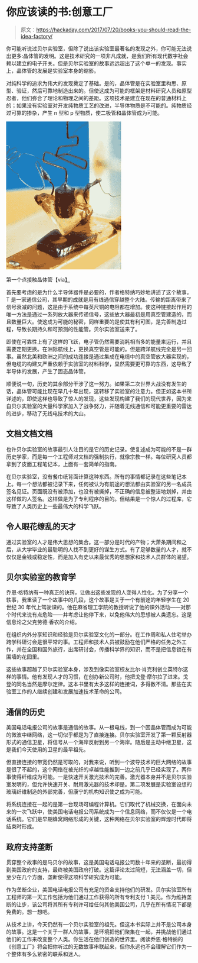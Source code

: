 # 你应该读的书:创意工厂

> 原文：<https://hackaday.com/2017/07/20/books-you-should-read-the-idea-factory/>

你可能听说过贝尔实验室，但除了说出该实验室最著名的发现之外，你可能无法说出更多:晶体管的发明。这是技术研究的一项非凡成就，是我们所有现代数字社会赖以建立的电子开关。但是贝尔实验室的故事远远超出了这个单一的发现。事实上，晶体管的发展是实验室本身的缩影。

对纯科学的追求为伟大的发现奠定了基础。是的，晶体管是在实验室里构思、原型、验证，然后可靠地制造出来的。但使这成为可能的框架是材料研究人员和原型忍者，他们弥合了理论和物理之间的差距。这项技术是建立在现在的普通材料上的；如果没有实验室对开发纯物质工艺的改进，半导体物质是不可能的。纯物质经过可靠的掺杂，产生 n 型和 p 型物质，使二极管和晶体管成为可能。

![](img/c88767f108f7df8e5b6d531ce34c245d.png)

第一个点接触晶体管【via[】](http://www.computerhistory.org/revolution/digital-logic/12/273)

首先要考虑的是为什么半导体器件是必要的，作者格特纳巧妙地讲述了这个故事。T 是一家通信公司，其早期的成就是用有线通信穿越整个大陆。传输的距离带来了信号衰减的问题，这是由于系统中每英尺铜的电阻都在增加。使这种链接起作用的唯一方法是通过一系列放大器来传递信号，这些放大器最初是用真空管建造的，而且数量巨大。使这成为可能的秘密，同样重要的是使其有利可图，是完善制造过程，导致长期持久和可预测的性能管。贝尔实验室送来了。

即使在可靠性上有了这样的飞跃，电子管仍然需要消耗相当多的能量来运行，并且需要定期更换。在洲际航线上，更换真空管是可能的。但是跨洋航线完全是另一回事。虽然北美和欧洲之间的成功连接是通过集成在电缆中的真空管放大器实现的，但电缆的构建又严重依赖于实验室的材料科学，显然需要更可靠的东西，这导致了半导体的发展，产生了固态晶体管。

顺便说一句，历史的其余部分干涉了这一努力。如果第二次世界大战没有发生的话，晶体管可能比现在早几十年出现，这转移了实验室的注意力。但正如这本书所详述的，即使这样也导致了惊人的发现，这些发现构建了我们的现代世界，因为来自贝尔实验室的大量科学家加入了战争努力，并随着无线通信和可能更重要的雷达的进步，移动了无线电技术的大山。

## 文档文档文档

也许贝尔实验室的故事最引人注目的是它的历史记录。使复述成为可能的不是一群历史学家，而是每一个工程师对文档的强制执行，就像宗教一样。每位研究人员都拿到了皮面工程笔记本，上面有一套简单的指南。

在贝尔实验室，没有餐巾纸背面计算这种东西。所有的事情都记录在这些笔记本上。每一个想法都被记录下来，任何被认为有前途的想法都由实验室的另一名成员签名见证。页面既没有被添加，也没有被撕掉，不正确的信息被整洁地划掉，并由这样做的人签名。这样做是为了专利程序的目的。但结果是一个惊人的过程库，它导致了人类历史上一些最伟大的科学飞跃。

## 令人眼花缭乱的天才

通过实验室的人才是伟大思想的集合。这一部分是时代的产物；大萧条期间和之后，从大学毕业的最聪明的人找不到更好的谋生方式。有了足够数量的人才，就不仅仅是金钱或稳定性，而是加入有史以来最优秀的思想家和技术人员群体的渴望。

## 贝尔实验室的教育学

乔恩·格特纳有一种真正的诀窍，让做出这些发现的人变得人性化。为了分享一个轶事，我重读了一个故事中的几段，这个故事是关于一个有前途的年轻学生在 20 世纪 30 年代上驾驶课的。他在麻省理工学院的教授听说了他的课外活动——对那个时代来说有点危险——并考虑让他停下来，以免他伟大的思想被人类遗忘。这是信息论之父克劳德·香农的介绍。

在组织内外分享知识和经验是贝尔实验室文化的一部分。在工作周和私人住宅举办跨学科研讨会是很平常的事。工程师和技术人员被鼓励在他们严格的任务之外工作，并在全国和国外旅行，出席研讨会，传播科学界的知识，而不是把信息锁在有围墙的花园里。

这些故事超越了贝尔实验室本身，涉及到像实验室校友比尔·肖克利创立英特尔这样的事情。他有发现人才的习惯，在创办新公司时，他把戈登·摩尔拉了进来。戈登的同名当然是摩尔定律。这本书里有太多这样的连接词，多得数不清。那些在实验室工作的人继续创建和发展加速技术革命的公司。

## 通信的历史

美国电话电报公司的故事是通信的故事。从一根电线，到一个因晶体管而成为可能的微波中继网络，这一切似乎都是为了直接连接。贝尔实验室开发了第一颗反射器形式的通信卫星，将信号从一个海岸反射到另一个海岸。随后是主动中继卫星，这是我们今天使用的卫星的最早祖先。

但直接连接的带宽仍然是可取的，对我来说，听到一个波导技术的巨大网络的故事是很了不起的，这个网络在被光纤的卓越性能推到一边之前几乎已经实现了。两件事使得纤维成为可能。一是快速开关激光技术的完善。激光器本身并不是贝尔实验室发明的，但允许快速开关、耐用激光器的技术却是。第二项发展是实验室设想的玻璃纤维制造的外部完善，但康宁的机构知识使之成为可能。

将系统连接在一起的是第一台现场可编程计算机。它们取代了机械交换，在面向未来的一次飞跃中，使美国电话电报公司系统成为一个信息网络，而不仅仅是一个电话系统。它们是早期蜂窝网络形成的关键，这种网络在贝尔实验室的辉煌时代即将结束时形成。

## 政府支持垄断

贯穿整个故事的是马贝尔的故事，这是美国电话电报公司数十年来的垄断，最初得到美国政府的支持，最终被美国政府打破。这篇评论太过简短，无法涵盖一切，但至少在几个方面，垄断使得这项科学研究成为可能。

作为垄断企业，美国电话电报公司有充足的资金支持他们的研发。贝尔实验室所有工程师的第一天工作包括为他们通过工作获得的所有专利支付 1 美元。作为维持垄断的让步，该公司将其所有专利许可给任何其他美国公司，几乎在所有情况下都是免费的。想一想吧。

从技术上讲，今天仍然有一个贝尔实验室的祖先。但这本书实际上并不是公司本身的故事。这是一个关于一群人的故事，是环境把他们聚集在一起，并挑战他们通过他们的工作来改变整个人类。你生活在他们创造的世界里。阅读乔恩·格特纳的《创意工厂》将会把你听过的无数故事串联起来，但你永远也不会理解它们作为一个整体有多么紧密的联系和迷人。